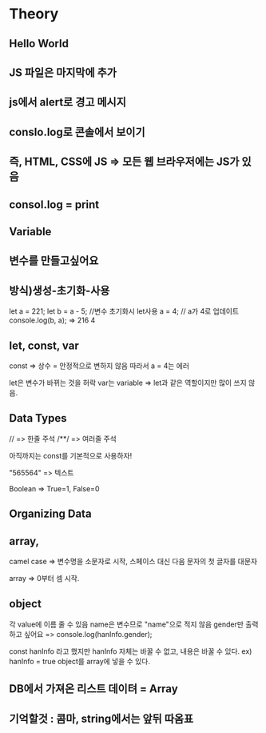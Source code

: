 Theory
======

Hello World
------------
## JS 파일은 마지막에 추가
## js에서 alert로 경고 메시지
## conslo.log로 콘솔에서 보이기
## 즉, HTML, CSS에 JS => 모든 웹 브라우저에는 JS가 있음
## consol.log = print

Variable
------------
## 변수를 만들고싶어요
## 방식)생성-초기화-사용

let a = 221;
let b = a - 5;  //변수 초기화시 let사용
a = 4;  // a가 4로 업데이트
console.log(b, a);
=> 216 4

let, const, var
---------------
const => 상수 = 안정적으로 변하지 않음
따라서 a = 4는 에러

let은 변수가 바뀌는 것을 허락 
var는 variable => let과 같은 역할이지만 많이 쓰지 않음.

Data Types
-----------
// => 한줄 주석
/**/ => 여러줄 주석

아직까지는 const를 기본적으로 사용하자!

"565564" => 텍스트

Boolean => True=1, False=0

Organizing Data
---------------
## array,

camel case => 변수명을 소문자로 시작, 스페이스 대신 다음 문자의 첫 글자를 대문자 

array => 0부터 셈 시작.

## object
각 value에 이름 줄 수 있음
name은 변수므로 "name"으로 적지 않음
gender만 출력하고 싶어요
    => console.log(hanInfo.gender);

const hanInfo 라고 했지만 hanInfo 자체는 바꿀 수 없고, 내용은 바꿀 수 있다.
ex) hanInfo = true
object를 array에 넣을 수 있다.

## DB에서 가져온 리스트 데이텨 = Array
## 기억할것 : 콤마, string에서는 앞뒤 따옴표
